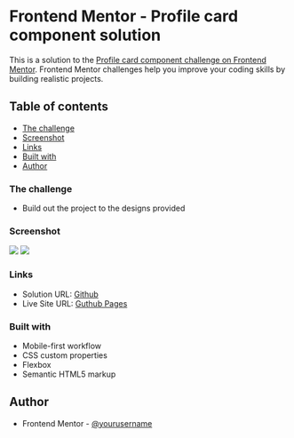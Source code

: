 # Frontend Mentor - Profile card component solution

This is a solution to the [Profile card component challenge on Frontend Mentor](https://www.frontendmentor.io/challenges/profile-card-component-cfArpWshJ). Frontend Mentor challenges help you improve your coding skills by building realistic projects. 

## Table of contents

- [The challenge](#the-challenge)
- [Screenshot](#screenshot)
- [Links](#links)
- [Built with](#built-with)
- [Author](#author)



### The challenge

- Build out the project to the designs provided

### Screenshot

![](./Desktop.png)
![](./Mobile.png)

### Links

- Solution URL: [Github](https://github.com/zyryle)
- Live Site URL: [Guthub Pages](https://zyryle.github.io/FM-Profile-Card-Component/)

### Built with

- Mobile-first workflow
- CSS custom properties
- Flexbox
- Semantic HTML5 markup

## Author

- Frontend Mentor - [@yourusername](https://www.frontendmentor.io/profile/Zyryle)

